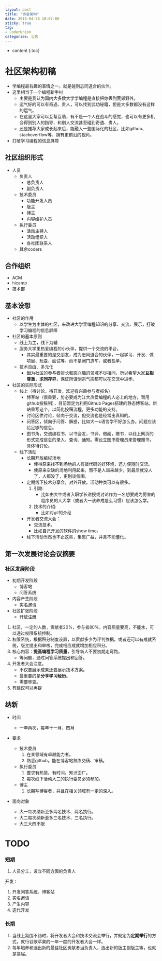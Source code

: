```yaml
---
layout: post
title: "协会架构"
date: 2015-04-26 10:07:00
sticky: true
tag: 
- CoderUnion
categories: 公告
---
```


* content
{:toc}

# 社区架构初稿

- 学编程最有趣的事情之一，就是碰到志同道合的伙伴。
- 这里相当于一个编程新手村
	- 主要是我认为国内大多数大学学编程是直接把你丢到荒郊野外。
	- 运气好的可以有奇遇、贵人，可以找到武功秘籍，但是大多数都没有这样的运气。
	- 在这里大家可以互帮互助，有不是一个人在战斗的感觉，也可以有更多机会得到别人的指导、和别人交流甚至碰到奇遇、贵人。
	- 还是推荐大家成长起来后，能融入一些国际化的社区，比如github、stackoverflow等，拥有更前沿的视角。
- 打破学习编程的信息屏障


## 社区组织形式
- 人员
	- 负责人
		- 总负责人
		- 副负责人
	- 技术委员
		- 功能开发人员
		- 版主
		- 博主
		- 内容维护人员
	- 执行委员
		- 活动主持人
		- 活动组织人
		- 各社团联系人
	- 其余coders

## 合作组织
- ACM
- hicamp
- 技术部



## 基本设想
- 社区的作用
	- 以学生为主体的社区，来改进大学里编程知识的分享、交流、展示，打破学习编程的信息屏障
- 社区的基本原则
	- 线上为主，线下为辅
	- 服务大学里热爱编程的小伙伴，提供一个交流的平台。
		- 其实最重要的是交朋友，成为志同道合的伙伴，一起学习、开发、做项目、玩耍、面试等，而不是闭门造车，或者孤单。
	- 技术自由、多元化
		- 因为社区的参与者擅长和感兴趣的领域不尽相同，所以希望大家**互相尊重**，**求同存异**，保证所谓剑宗气宗都可以在交流中进步。
- 社区的实际形式
	- 线上（待讨论，待开发，欢迎有兴趣参与者报名）
		- 博客站（很重要，势必要成为江大热爱编程的人必上的地方，暂用github投稿制），目前暂定为利用Github Pages搭建的静态博客站。新站重写这个，以简化投稿流程，更多功能的支持。
		- 讨论区供讨论，倾向于交流，但交流也是经常出真知的。
		- 问答区，倾向于问答、解惑，比如大一c语言学不好怎么办。问题应该给足够的信息。
		- 图书角，交流编程书，以书会友，书评，借阅，赠书，以线上网页的形式完成信息的录入、查询、通知。需设立图书管理员来管理赠书，具体待讨论。
	- 线下活动
		- 长期开放编程场地
			- 使得原来找不到场地的人有敲代码的好环境，还方便随时交流。
			- 使原来空缺的场地利用起来，而不是人越来越少，到最后就没人了，人都没了，更别谈氛围。
		- 定期线下技术分享会，对外开放。活动种类可以有很多。
			1. 引路:
				- 比如由大牛或者入职学长讲授或讨论作为一名想要成为厉害的程序员的人大学（或者大一该养成是么习惯）应该怎么学。
			2. 技术的介绍:
				- 比如对git的介绍
		- 开发者交流大会：
			- 交流技术。
			- 比如自己开发的软件的show time。
		- 线下活动当然也不止这些，集思广益，并且不能僵化。

## 第一次发展讨论会议摘要

### 社区发展阶段

- 初期开发阶段
	- 博客站
	- 问答系统
- 内容产生阶段
	- 实名邀请
- 社区扩张阶段
	- 开放注册

1. 社区，一定的人数，贡献者20%，参与者80%，内容质量要高，不能水，可以通过权限系统控制。
2. 权限系统，根据积分制度设置，以贡献多少为评判依据。或者还可以有成就系统，版主提出和审核，完成相应成就增加相应积分。
4. 核心内容：**提高编程学习质量**，引导新人不要初期走弯路。
	- 等问题，通过问答系统提出和回答。
5. 开发者大会注意。
	- 不仅要展示成果还要展示技术方案。
	- 最重要的是**分享学习经历**。
	- 需要审查。
6. 有建议可以再提



## 纳新
- 时间
	- 一年两次，每年十一月、四月

- 要求
	- 技术委员
		1. 在某领域有卓越能力者。
		2. 熟悉github，能在博客站熟练交稿、审稿。
	- 执行委员
		1. 要求有热情，有时间，知识面广。
		2. 每次线下活动大二的执行委员必须参加。
	- 博主
		1. 长期写博客者，并且在相关领域有一定的深入。 
	
- 面向对象
	- 大一每次纳新至多两名技术、两名执行。
	- 大二每次纳新至多三名技术、三名执行。
	- 大三大四不限


# TODO
### 短期
1. 人员分工，设立不同方面的负责人

开发：

1. 开发问答系统、博客站
2. 实名邀请
3. 产生内容
4. 迭代开发

### 长期
1. 当线上氛围不错时，将开发者大会和技术交流会举行，并规定为**定期举行**的方式，就行谷歌苹果的一年一度的开发者大会一样。
2. 每年培养和选出新的最佳社区贡献者当负责人，选出新的版主副版主等，也就是换届。
